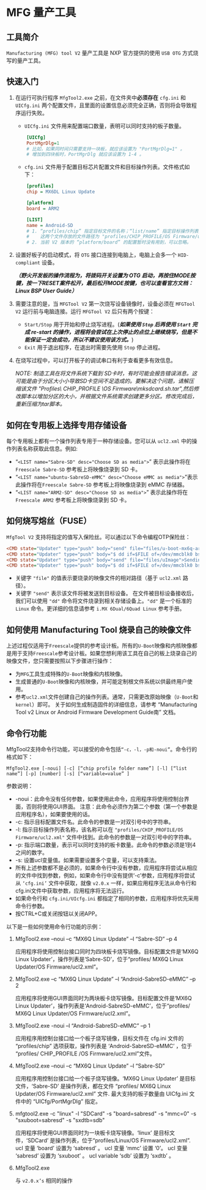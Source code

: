 # MFG 量产工具

## 工具简介

`Manufacturing (MFG) tool V2` 量产工具是 NXP 官方提供的使用 `USB OTG` 方式烧写的量产工具。

## 快速入门

1. 在运行可执行程序 `MfgTool2.exe` 之前，在文件夹中**必须存在** `cfg.ini` 和 `UICfg.ini` 两个配置文件，且里面的设置信息必须完全正确，否则将会导致程序运行失败。

    - `UICfg.ini` 文件用来配置端口数量，表明可以同时支持的板子数量。
    ```ini
        [UICfg]
        PortMgrDlg=1
        # 比如，如果同时间只需要支持一块板，就应该设置为 "PortMgrDlg=1" 。
        # 增加到四块板时，PortMgrDlg 就应该设置为 1-4 。
    ```
    - `cfg.ini` 文件用于配置目标芯片配置文件和目标操作列表。文件格式如下：
    ```ini
        [profiles]
        chip = MX6DL Linux Update

        [platform]
        board = ARM2

        [LIST]
        name = Android-SD
        # 1. “profiles/chip” 指定目标文件的名称；“list/name” 指定目标操作列表的名称；
        #    这两个文件存放的文件路径为 "profiles/CHIP_PROFILE/OS Firmware/ucl2.xml" 。
        # 2. 当前 V2 版本的 “platform/board” 的配置暂时没有用到，可以忽略。
    ```

2. 设置好板子的启动模式，将 `OTG` 接口连接到电脑上，电脑上会多一个 `HID-compliant` 设备。

    ***（野火开发板的操作流程为，将拨码开关设置为 OTG 启动，再按住MODE按键，按一下RESET案件松开，最后松开MODE按键，也可以查看官方文档：Linux BSP User Guide）***

3. 需要注意的是，当  `MFGTool V2` 第一次烧写设备镜像时，设备必须在 `MFGTool V2` 运行前与电脑连接。运行 `MFGTool V2` 后只有两个按键：
    - `Start/Stop` 用于开始和停止烧写进程。(***如果使用 `Stop` 后再使用 `Start` 完成 re-start 的操作，进程将会尝试在上次停止的点位上继续烧写，但是不能保证一定会成功，所以不建议使用该方式。***)
    - `Exit` 用于退出程序，在退出时需要先使用 `Stop` 停止进程。

4. 在烧写过程中，可以打开板子的调试串口有利于查看更多有效信息。

    *NOTE: 制造工具在将文件系统下载到 SD卡时，有时可能会报告错误消息。这可能是由于分区大小小导致SD卡空间不足造成的。要解决这个问题，请解压缩该文件 "Profiles\ CHIP_PROFILE \OS Firmware\mksdcard.sh.tar",然后修改脚本以增加分区的大小，并根据文件系统需求创建更多分区。修改完成后，重新压缩为tar脚本。*

## 如何在专用板上选择专用存储设备
每个专用板上都有一个操作列表专用于一种存储设备。您可以从 `ucl2.xml` 中的操作列表名称获取此信息。例如:
- “`<LIST name="Sabre-SD" desc="Choose SD as media">`” 表示此操作将在 `Freescale Sabre-SD` 参考板上将映像烧录到 SD 卡。
- “`<LIST name="ubuntu-SabreSD-eMMC" desc="Choose eMMC as media">`”表示此操作将在`Freescale Sabre-SD` 参考板上将映像烧录到 eMMC 存储器。
- “`<LIST name="ARM2-SD" desc="Choose SD as media">`” 表示此操作将在 `Freescale ARM2` 参考板上将映像烧录到 SD 卡。

## 如何烧写熔丝（FUSE）
`MfgTool V2` 支持将指定的值写入保险丝。可以通过以下命令编程OTP保险丝：

```ini
<CMD state="Updater" type="push" body="send" file="files/u-boot-mx6q-arm2.bin">Sending u-boot.bin</CMD>
<CMD state="Updater" type="push" body="$ dd if=$FILE of=/dev/mmcblk0 bs=1k seek=1 skip=1 conv=fsync">write u-boot.bin to sd card</CMD>
<CMD state="Updater" type="push" body="send" file="files/uImage">Sending kernel uImage</CMD>
<CMD state="Updater" type="push" body="$ dd if=$FILE of=/dev/mmcblk0 bs=1M seek=1 conv=fsync">write kernel image to sd card</CMD>
```
- 关键字 `"file"` 的值表示要烧录的映像文件的相对路径（基于 `ucl2.xml` 路径）。
- 关键字 `"send"` 表示该文件将被发送到目标设备。
在文件被目标设备接收后，我们可以使用 `"dd"` 命令将文件烧录到相关存储设备上。`"dd"` 是一个标准的 `Linux` 命令。更详细的信息请参考 `i.MX 6Dual/6Quad Linux` 参考手册。

## 如何使用 Manufacturing Tool 烧录自己的映像文件
上述过程仅适用于`Freescale`提供的参考设计板。所有的`U-Boot`映像和内核映像都是用于支持`Freescale`参考设计板。如果您想利用该工具在自己的板上烧录自己的映像文件，您只需要按照以下步骤进行操作：
- 为`MFG`工具生成特殊的`U-Boot`映像和内核映像。
- 生成普通的`U-Boot`映像和内核映像，并可能定制根文件系统以供最终用户使用。
- 参考`ucl2.xml`文件创建自己的操作列表。通常，只需更改原始映像（`U-Boot`和`kernel`）即可。
关于如何生成制造固件的详细信息，请参考 “Manufacturing Tool v2 Linux or Android Firmware Development Guide南” 文档。

## 命令行功能
MfgTool2支持命令行功能，可以接受的命令包括`“-c，-l，-p和-noui”`。命令行的格式如下：

`MfgTool2.exe [-noui] [-c] [“chip profile folder name”] [-l] [“list name”] [-p] [number] [-s] [“variable=value” ]`

参数说明：
- -noui：此命令没有任何参数，如果使用此命令，应用程序将使用控制台界面，否则将使用GUI界面。
注意：此命令必须作为第二个参数（第一个参数是应用程序名），如果要使用的话。
- -c: 指示目标配置文件名。此命令的参数是一对双引号中的字符串。
- -l: 指示目标操作列表名称，该名称可以在 `"profiles/CHIP_PROFILE/OS Firmware/ucl2.xml"` 文件中找到。此命令的参数是一对双引号中的字符串。
- -p: 指示端口数量，表示可以同时支持的板卡数量。此命令的参数必须是1到4之间的数字。
- -s: 设置ucl变量值。如果需要设置多个变量，可以支持乘法。
- 所有上述参数都不是必须的，如果命令行中没有参数，应用程序将尝试从相应的文件中找到参数，例如，如果命令行中没有提供‘-c’参数，应用程序将尝试从 `‘cfg.ini’` 文件中获取，就像 `v2.0.x` 一样，如果应用程序无法从命令行和cfg.ini文件中获取参数，应用程序将无法运行。
- 如果命令行和 `cfg.ini/UIcfg.ini` 都指定了相同的参数，应用程序将优先采用命令行参数。
- 按CTRL+C或关闭按钮以关闭APP。

以下是一些如何使用命令行功能的示例：
1. MfgTool2.exe –noui –c “MX6Q Linux Update” –l “Sabre-SD” –p 4

    应用程序将使用控制台接口同时为四块板卡烧写镜像。目标配置文件是‘MX6Q Linux Updater’，操作列表是‘Sabre-SD’，位于“profiles/ MX6Q Linux Updater/OS Firmware/ucl2.xml”。

2. MfgTool2.exe –c “MX6Q Linux Update” –l “Android-SabreSD-eMMC” –p 2

    应用程序将使用GUI界面同时为两块板卡烧写镜像。目标配置文件是‘MX6Q Linux Updater’，操作列表是‘Android-SabreSD-eMMC’，位于“profiles/ MX6Q Linux Updater/OS Firmware/ucl2.xml”。

3. MfgTool2.exe -noui –l “Android-SabreSD-eMMC” –p 1

    应用程序用控制台接口给一个板子烧写镜像，目标文件在 cfg.ini 文件的 “profiles/chip” 选项获取，操作列表是 ‘Android-SabreSD-eMMC’ ，位于 “profiles/ CHIP_PROFILE /OS Firmware/ucl2.xml”文件。

4. MfgTool2.exe –noui –c “MX6Q Linux Update” –l “Sabre-SD”

    应用程序用控制台接口给一个板子烧写镜像。‘MX6Q Linux Updater’ 是目标文件，‘Sabre-SD’ 是操作列表，都在文件 “profiles/ MX6Q Linux Updater/OS Firmware/ucl2.xml” 文件. 最大支持的板子数量由 UICfg.ini 文件中的 “UICfg/PortMgrDlg” 指定。

5. mfgtool2.exe -c "linux" -l "SDCard" -s "board=sabresd" -s "mmc=0" -s "sxuboot=sabresd" -s "sxdtb=sdb"

    应用程序将使用GUI界面同时为一块板卡烧写镜像。‘linux’ 是目标文件，‘SDCard’ 是操作列表，位于“profiles/Linux/OS Firmware/ucl2.xml”. ucl 变量 ‘board’ 设置为 ‘sabresd’ 。 ucl 变量 ‘mmc’ 设置 ‘0’。 ucl 变量 ‘sabresd’  设置为 ‘sxuboot’ 。 ucl variable ‘sdb’ 设置为 ‘sxdtb’ 。

6. MfgTool2.exe

    与 `v2.0.x’s` 相同的操作


